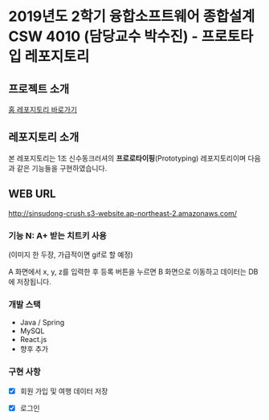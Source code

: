 # 2019년도 2학기 융합소프트웨어 종합설계 CSW 4010 (담당교수 박수진) - 프로토타입 레포지토리

## 프로젝트 소개

[홈 레포지토리 바로가기](https://github.com/roeniss/sinsudong-crusher-home)

## 레포지토리 소개

본 레포지토리는 1조 신수동크러셔의 **프로로타이핑**(Prototyping) 레포지토리이며 다음과 같은 기능들을 구현하였습니다.

## WEB URL
http://sinsudong-crush.s3-website.ap-northeast-2.amazonaws.com/

### 기능 N: A+ 받는 치트키 사용

(이미지 한 두장, 가급적이면 gif로 할 예정)

A 화면에서 x, y, z를 입력한 후 등록 버튼을 누르면 B 화면으로 이동하고 데이터는 DB에 저장됩니다.

### 개발 스택

- Java / Spring
- MySQL
- React.js
- 향후 추가

### 구현 사항
- [x] 회원 가입 및 여행 데이터 저장
- [x] 로그인
  
